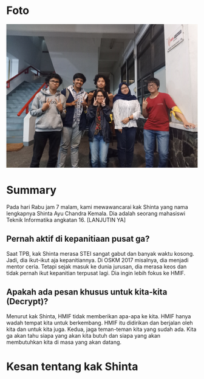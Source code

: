 # Foto
![foto](./16518124-16518142-16518331-16518334-16518380.jpg)
# Summary
Pada hari Rabu jam 7 malam, kami mewawancarai kak Shinta yang nama lengkapnya Shinta Ayu Chandra Kemala. Dia adalah seorang mahasiswi Teknik Informatika angkatan 16. [LANJUTIN YA]

## Pernah aktif di kepanitiaan pusat ga?
Saat TPB, kak Shinta merasa STEI sangat gabut dan banyak waktu kosong. Jadi, dia ikut-ikut aja kepanitiannya. Di OSKM 2017 misalnya, dia menjadi mentor ceria. Tetapi sejak masuk ke dunia jurusan, dia merasa keos dan tidak pernah ikut kepanitian terpusat lagi. Dia ingin lebih fokus ke HMIF.

## Apakah ada pesan khusus untuk kita-kita (Decrypt)?
Menurut kak Shinta, HMIF tidak memberikan apa-apa ke kita. HMIF hanya wadah tempat kita untuk berkembang. HMIF itu didirikan dan berjalan oleh kita dan untuk kita juga. Kedua, jaga teman-teman kita yang sudah ada. Kita ga akan tahu siapa yang akan kita butuh dan siapa yang akan membutuhkan kita di masa yang akan datang.

# Kesan tentang kak Shinta